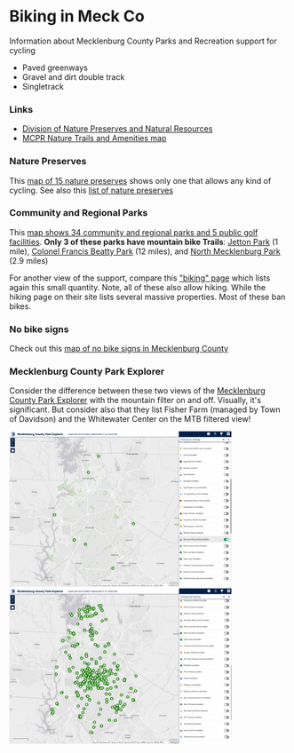 
# Biking in Meck Co


Information about Mecklenburg County Parks and Recreation support for cycling

- Paved greenways
- Gravel and dirt double track
- Singletrack



### Links

- [Division of Nature Preserves and Natural Resources](https://www.mecknc.gov/ParkandRec/StewardshipServices/Pages/default.aspx)
- [MCPR Nature Trails and Amenities map](https://meckparknr.maps.arcgis.com/apps/View/index.html?appid=7c8402df7a67481d9dbcbd392940d719)



### Nature Preserves

This [map of 15 nature preserves](https://www.mecknc.gov/ParkandRec/Documents/brochure%20files/prk%20brochure%20nature.pdf) shows only one that allows any kind of cycling. See also this [list of nature preserves](https://www.mecknc.gov/ParkandRec/StewardshipServices/Pages/Nature-Preserve-Information.aspx)



### Community and Regional Parks

This [map shows 34 community and regional parks and 5 public golf facilities](https://www.mecknc.gov/ParkandRec/Documents/brochure%20files/prk%20brochure%20parks.pdf). **Only 3 of these parks have mountain bike Trails**: [Jetton Park](https://www.mtbproject.com/trail/7015390/jetton-park-mountain-bike-trail) (1 mile), [Colonel Francis Beatty Park](https://www.mtbproject.com/directory/8015505/colonel-francis-beatty-park) (12 miles), and [North Mecklenburg Park](https://www.mtbproject.com/trail/956695/north-mecklenburg) (2.9 miles)

For another view of the support, compare this ["biking" page](https://www.mecknc.gov/ParkandRec/StewardshipServices/Outdoors/Pages/Biking.aspx) which lists again this small quantity. Note, all of these also allow hiking. While the hiking page on their site lists several massive properties. Most of these ban bikes. 



### No bike signs

Check out this [map of no bike signs in Mecklenburg County](mecklenburg-no-bike-signs.geojson)





### Mecklenburg County Park Explorer

Consider the difference between these two views of the [Mecklenburg County Park Explorer](https://maps.mecklenburgcountync.gov/MecklenburgCountyParkExplorer/) with the mountain filter on and off. Visually, it's significant. But consider also that they list Fisher Farm (managed by Town of Davidson) and the Whitewater Center on the MTB filtered view!

<a href="assets/img/meck-explorer-bikes-filter.png"><img src="assets/img/meck-explorer-bikes-filter.png" width=400></a>
<a href="assets/img/meck-explorer--.png"><img src="assets/img/meck-explorer-all.png" width=400></a>




###
